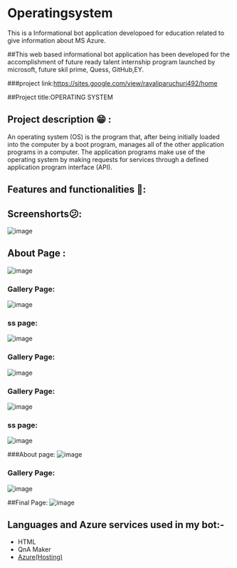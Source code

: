 # Operatingsystem
This is a Informational bot application developoed for education related to give information about MS Azure.

##This web based informational bot application has been developed for the accomplishment of future ready talent internship program launched by microsoft, future skil prime, Quess, GitHub,EY.

###project link:https://sites.google.com/view/ravaliparuchuri492/home

##Project title:OPERATING SYSTEM

## Project description 😁 :
An operating system (OS) is the program that, after being initially loaded into the computer by a boot program, manages all of the other application programs in a computer. The application programs make use of the operating system by making requests for services through a defined application program interface (API).

## Features and functionalities 🧐:

## Screenshorts😕:
![image](https://user-images.githubusercontent.com/112694780/199935856-71ffda81-fd03-4b7e-8f12-c42d22f0f1d8.png)

## About Page :
![image](https://user-images.githubusercontent.com/112694780/199936158-166e4c9a-6e83-4b68-abb0-76d5323f0f8b.png)

### Gallery Page:
![image](https://user-images.githubusercontent.com/112694780/199936359-38d49ba9-79a6-4088-9e0b-7332a9c400dc.png)

### ss page:
![image](https://user-images.githubusercontent.com/112694780/199936739-8d195eaf-6a8b-4e01-a7cd-e3f4ed7c10e5.png)

### Gallery Page:
![image](https://user-images.githubusercontent.com/112694780/199936969-a7b5fdea-6aec-47f0-8a9f-c012e3d2b8ff.png)

### Gallery Page:
![image](https://user-images.githubusercontent.com/112694780/199937132-54ec50b4-e153-4851-8681-cb319895f978.png)

### ss page:
![image](https://user-images.githubusercontent.com/112694780/199937320-c20febdd-b662-4322-b484-ac3c668d2ad1.png)

###About page:
![image](https://user-images.githubusercontent.com/112694780/199937700-22206b16-188f-4a6c-825a-279aa753ceed.png)

### Gallery Page:
![image](https://user-images.githubusercontent.com/112694780/199937902-cee26da9-4b60-4881-86b6-126650a7df74.png)

##Final Page:
![image](https://user-images.githubusercontent.com/112694780/199938102-f5c10c36-b21e-4c5b-9e7b-b0bf2136abe9.png)

## Languages and Azure services used in my bot:-
- HTML
- QnA Maker
- [Azure(Hosting)](https://azure.microsoft.com/en-in/features/azure-portal/)
